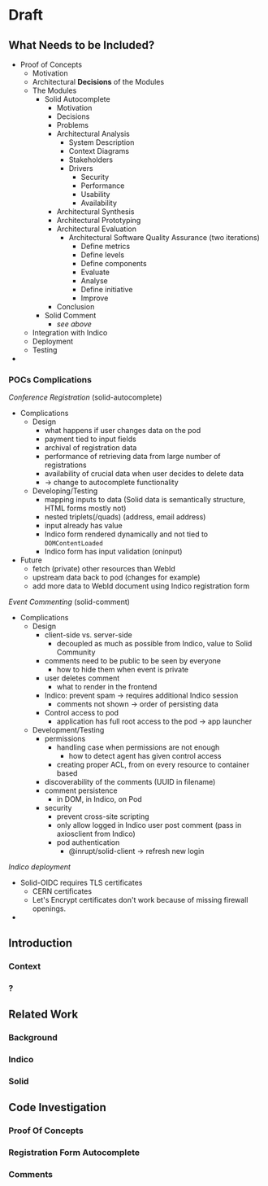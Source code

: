 # Draft

## What Needs to be Included?

* Proof of Concepts
  * Motivation
  * Architectural **Decisions** of the Modules
  * The Modules
    * Solid Autocomplete
      * Motivation
      * Decisions
      * Problems
      * Architectural Analysis
        * System Description
        * Context Diagrams
        * Stakeholders
        * Drivers
          * Security
          * Performance
          * Usability
          * Availability
      * Architectural Synthesis
      * Architectural Prototyping
      * Architectural Evaluation
        * Architectural Software Quality Assurance (two iterations)
          * Define metrics
          * Define levels
          * Define components
          * Evaluate
          * Analyse
          * Define initiative
          * Improve
      * Conclusion
    * Solid Comment
      * *see above*
  * Integration with Indico
  * Deployment
  * Testing
*

### POCs Complications

*Conference Registration* (solid-autocomplete)
  * Complications
    * Design
      * what happens if user changes data on the pod
      * payment tied to input fields
      * archival of registration data
      * performance of retrieving data from large number of registrations
      * availability of crucial data when user decides to delete data
      * -> change to autocomplete functionality
    * Developing/Testing
      * mapping inputs to data (Solid data is semantically structure, HTML forms mostly not)
      * nested triplets(/quads) (address, email address)
      * input already has value
      * Indico form rendered dynamically and not tied to `DOMContentLoaded`
      * Indico form has input validation (oninput)
  * Future
    * fetch (private) other resources than WebId
    * upstream data back to pod (changes for example)
    * add more data to WebId document using Indico registration form

*Event Commenting* (solid-comment)
  * Complications
    * Design
      * client-side vs. server-side
        * decoupled as much as possible from Indico, value to Solid Community
      * comments need to be public to be seen by everyone
        * how to hide them when event is private
      * user deletes comment
        * what to render in the frontend
      * Indico: prevent spam -> requires additional Indico session
        * comments not shown -> order of persisting data
      * Control access to pod
        * application has full root access to the pod -> app launcher
    * Development/Testing
      * permissions
        * handling case when permissions are not enough
          * how to detect agent has given control access
        * creating proper ACL, from on every resource to container based
      * discoverability of the comments (UUID in filename)
      * comment persistence
        * in DOM, in Indico, on Pod
      * security
        * prevent cross-site scripting
        * only allow logged in Indico user post comment (pass in axiosclient from Indico)
        * pod authentication
          * @inrupt/solid-client -> refresh new login

*Indico deployment*
  * Solid-OIDC requires TLS certificates
    * CERN certificates
    * Let's Encrypt certificates don't work because of missing firewall openings.
  *

## Introduction

### Context

### ?

## Related Work

### Background

### Indico

### Solid

## Code Investigation

### Proof Of Concepts


### Registration Form Autocomplete

### Comments
